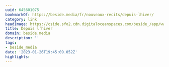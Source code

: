 ```yaml
---
uuid: 645601075
bookmarkOf: https://beside.media/fr/nouveaux-recits/depuis-lhiver/
category: link
headImage: https://cside.sfo2.cdn.digitaloceanspaces.com/beside_/app/www/2020/12/thumbnail-01-BESIDE_Nouveaux-recits_ecoanxiete-1.png
title: Depuis l’hiver
domain: beside.media
description: ''
tags:
- beside_media
date: '2023-01-26T19:45:09.052Z'
highlights:
---
```



